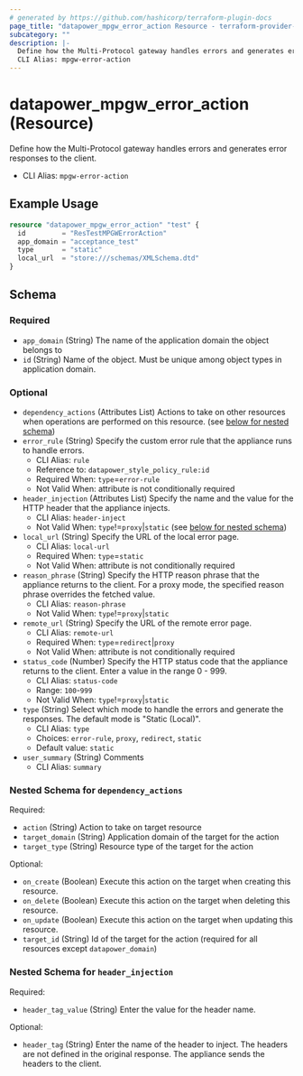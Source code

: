 ```yaml
---
# generated by https://github.com/hashicorp/terraform-plugin-docs
page_title: "datapower_mpgw_error_action Resource - terraform-provider-datapower"
subcategory: ""
description: |-
  Define how the Multi-Protocol gateway handles errors and generates error responses to the client.
  CLI Alias: mpgw-error-action
---
```


# datapower_mpgw_error_action (Resource)

Define how the Multi-Protocol gateway handles errors and generates error responses to the client.
  - CLI Alias: `mpgw-error-action`

## Example Usage

```terraform
resource "datapower_mpgw_error_action" "test" {
  id         = "ResTestMPGWErrorAction"
  app_domain = "acceptance_test"
  type       = "static"
  local_url  = "store:///schemas/XMLSchema.dtd"
}
```

<!-- schema generated by tfplugindocs -->
## Schema

### Required

- `app_domain` (String) The name of the application domain the object belongs to
- `id` (String) Name of the object. Must be unique among object types in application domain.

### Optional

- `dependency_actions` (Attributes List) Actions to take on other resources when operations are performed on this resource. (see [below for nested schema](#nestedatt--dependency_actions))
- `error_rule` (String) Specify the custom error rule that the appliance runs to handle errors.
  - CLI Alias: `rule`
  - Reference to: `datapower_style_policy_rule:id`
  - Required When: `type`=`error-rule`
  - Not Valid When: attribute is not conditionally required
- `header_injection` (Attributes List) Specify the name and the value for the HTTP header that the appliance injects.
  - CLI Alias: `header-inject`
  - Not Valid When: `type`!=`proxy`|`static` (see [below for nested schema](#nestedatt--header_injection))
- `local_url` (String) Specify the URL of the local error page.
  - CLI Alias: `local-url`
  - Required When: `type`=`static`
  - Not Valid When: attribute is not conditionally required
- `reason_phrase` (String) Specify the HTTP reason phrase that the appliance returns to the client. For a proxy mode, the specified reason phrase overrides the fetched value.
  - CLI Alias: `reason-phrase`
  - Not Valid When: `type`!=`proxy`|`static`
- `remote_url` (String) Specify the URL of the remote error page.
  - CLI Alias: `remote-url`
  - Required When: `type`=`redirect`|`proxy`
  - Not Valid When: attribute is not conditionally required
- `status_code` (Number) Specify the HTTP status code that the appliance returns to the client. Enter a value in the range 0 - 999.
  - CLI Alias: `status-code`
  - Range: `100`-`999`
  - Not Valid When: `type`!=`proxy`|`static`
- `type` (String) Select which mode to handle the errors and generate the responses. The default mode is "Static (Local)".
  - CLI Alias: `type`
  - Choices: `error-rule`, `proxy`, `redirect`, `static`
  - Default value: `static`
- `user_summary` (String) Comments
  - CLI Alias: `summary`

<a id="nestedatt--dependency_actions"></a>
### Nested Schema for `dependency_actions`

Required:

- `action` (String) Action to take on target resource
- `target_domain` (String) Application domain of the target for the action
- `target_type` (String) Resource type of the target for the action

Optional:

- `on_create` (Boolean) Execute this action on the target when creating this resource.
- `on_delete` (Boolean) Execute this action on the target when deleting this resource.
- `on_update` (Boolean) Execute this action on the target when updating this resource.
- `target_id` (String) Id of the target for the action (required for all resources except `datapower_domain`)


<a id="nestedatt--header_injection"></a>
### Nested Schema for `header_injection`

Required:

- `header_tag_value` (String) Enter the value for the header name.

Optional:

- `header_tag` (String) Enter the name of the header to inject. The headers are not defined in the original response. The appliance sends the headers to the client.
